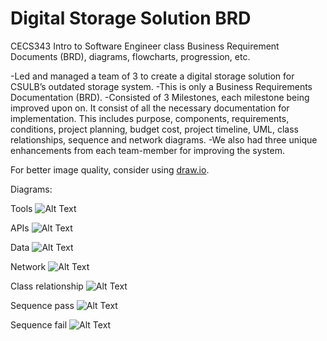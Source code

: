 # Digital Storage Solution BRD
CECS343 Intro to Software Engineer class Business Requirement Documents (BRD), diagrams, flowcharts, progression, etc.

-Led and managed a team of 3 to create a digital storage solution for CSULB’s outdated storage system.
-This is only a Business Requirements Documentation (BRD).
-Consisted of 3 Milestones, each milestone being improved upon on. It consist of all the necessary documentation for implementation. This includes purpose, components, requirements, conditions, project planning, budget cost, project timeline, UML, class relationships, sequence and network diagrams.
-We also had three unique enhancements from each team-member for improving the system.


For better image quality, consider using [draw.io](https://www.draw.io/?state=%7B%22ids%22:%5B%220B03MEAWflGaTN0tYTkk5V3dBME0%22%5D,%22action%22:%22open%22,%22userId%22:%22115455178959995371454%22%7D#G0B03MEAWflGaTN0tYTkk5V3dBME0).

Diagrams:

Tools
![Alt Text](https://i.gyazo.com/5d0497750f2cae8c0703d13c2d2814c4.png)

APIs
![Alt Text](https://i.gyazo.com/b82357ca780f8429152ad944182f7d36.png)

Data
![Alt Text](https://i.gyazo.com/54ffe21f216d7060b70cc1c3932b3e0d.png)

Network
![Alt Text](https://i.gyazo.com/59acc8ac93059e4b0f60f40d11bc640f.png)

Class relationship
![Alt Text](https://i.gyazo.com/cbac8ba1dd511699f34d9cec22960819.png)

Sequence pass
![Alt Text](https://i.gyazo.com/967ae030efd48bb3f2eb3c8f4715d8f6.png)

Sequence fail
![Alt Text](https://i.gyazo.com/cf920c98aea81822291d70922eb52374.png)





